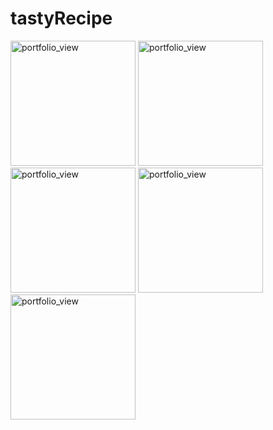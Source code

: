 # tastyRecipe

<img width="200" alt="portfolio_view" src="https://media-exp1.licdn.com/dms/image/C5622AQGgSSHD-XSJBQ/feedshare-shrink_1280-alternative/0/1598104235263?e=1611187200&v=beta&t=dumcmmtoOlKVfKgCMaKEsU7nIHxGb8jKE1DRxSQ0Uec">

<img width="200" alt="portfolio_view" src="https://media-exp1.licdn.com/dms/image/C5622AQGRXAyTKmfDaw/feedshare-shrink_1280-alternative/0/1598104238603?e=1611187200&v=beta&t=1hr2UrSXC75WojXy_P5DYAXGLZ1He0d2USsNV05XREo">

<img width="200" alt="portfolio_view" src="https://media-exp1.licdn.com/dms/image/C5622AQFW_3MjOTSFPA/feedshare-shrink_1280-alternative/0/1598104236408?e=1611187200&v=beta&t=LI8iCLsdjKu20qOqDO86uoa0UaSgYwBhXwD9TNCVr8M">

<img width="200" alt="portfolio_view" src="https://media-exp1.licdn.com/dms/image/C5622AQE4Ue7ckmRWJQ/feedshare-shrink_1280-alternative/0/1598104237925?e=1611187200&v=beta&t=nZp1KTVV9mJfyLur2M5FXGSWSGKQp5CHTak74U8PXDg">

<img width="200" alt="portfolio_view" src="https://media-exp1.licdn.com/dms/image/C5622AQH9jCEyrIQFSQ/feedshare-shrink_1280-alternative/0/1598104237679?e=1611187200&v=beta&t=1ec_cOhzGmhMkOcrYYGk2QJIVVFCm8-EHOKPtEuPv4o">
